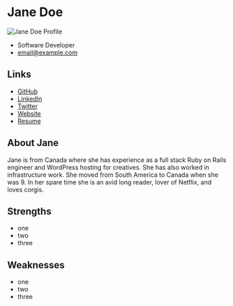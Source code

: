# Jane Doe

![Jane Doe Profile](./generic_woman.jpg)

- Software Developer
- email@example.com

## Links

- [GitHub](#)
- [LinkedIn](#)
- [Twitter](#)
- [Website](#)
- [Resume](#)

## About Jane

Jane is from Canada where she has experience as a full stack Ruby on Rails engineer and WordPress hosting for creatives. She has also worked in infrastructure work. She moved from South America to Canada when she was 9. In her spare time she is an avid long reader, lover of Netflix, and loves corgis.

## Strengths

- one
- two
- three

## Weaknesses

- one
- two
- three
